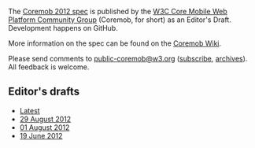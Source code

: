 The [Coremob 2012 spec](http://coremob.github.com/coremob-2012/) is published by the [W3C Core Mobile Web Platform Community Group](http://coremob.org) (Coremob, for short) as an Editor's Draft. Development happens on GitHub.

More information on the spec can be found on the [Coremob Wiki](http://www.w3.org/community/coremob/wiki/Specs/).

Please send comments to [public-coremob@w3.org](mailto:public-coremob@w3.org) ([subscribe](mailto:public-coremob-request@w3.org), [archives](http://lists.w3.org/Archives/Public/public-coremob/)). All feedback is welcome.

Editor's drafts
---------------

* [Latest](http://coremob.github.com/coremob-2012/)
* [29 August 2012](http://coremob.github.com/coremob-2012/ED-coremob-20120829.html)
* [01 August 2012](http://coremob.github.com/coremob-2012/ED-coremob-20120801.html)
* [19 June 2012](http://coremob.github.com/coremob-2012/ED-coremob-20120619.html)